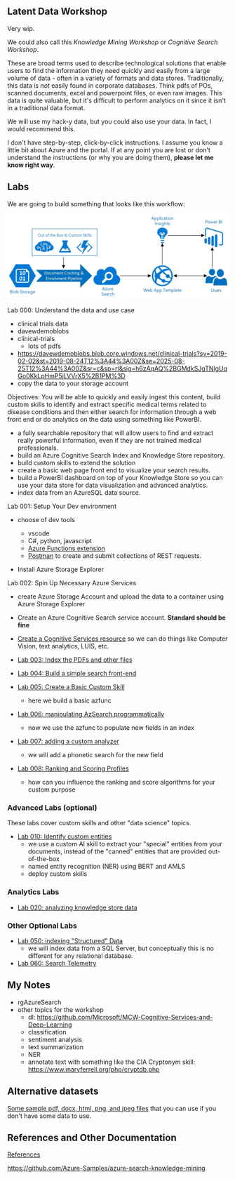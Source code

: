 ## Latent Data Workshop

Very wip.

We could also call this *Knowledge Mining Workshop* or *Cognitive Search Workshop*.  

These are broad terms used to describe technological solutions that enable users to find the information they need quickly and easily from a large volume of data - often in a variety of formats and data stores.  Traditionally, this data is _not_ easily found in corporate databases.  Think pdfs of POs, scanned documents, excel and powerpoint files, or even raw images.  This data is quite valuable, but it's difficult to perform analytics on it since it isn't in a traditional data format.  

We will use my hack-y data, but you could also use your data.  In fact, I would recommend this.  

I don't have step-by-step, click-by-click instructions.  I assume you know a little bit about Azure and the portal.  If at any point you are lost or don't understand the instructions (or why you are doing them), **please let me know right way**.  

## Labs

We are going to build something that looks like this workflow:

![](./img/05.jpg)

Lab 000:  Understand the data and use case

* clinical trials data
* davewdemoblobs
* clinical-trials
  * lots of pdfs
* https://davewdemoblobs.blob.core.windows.net/clinical-trials?sv=2019-02-02&st=2019-08-24T12%3A44%3A00Z&se=2025-08-25T12%3A44%3A00Z&sr=c&sp=rl&sig=h6zAqAQ%2BGMdkSJgTNlgUqGo0KkLpHmP5iLVVrX5%2B1PM%3D
* copy the data to your storage account

Objectives:
You will be able to quickly and easily ingest this content, build custom skills to identify and extract specific medical terms related to disease conditions and then either search for information through a web front end or do analytics on the data using something like PowerBI.  
* a fully searchable repository that will allow users to find and extract really powerful information, even if they are not trained medical professionals.
* build an Azure Cognitive Search Index and Knowledge Store repository.
* build custom skills to extend the solution 
* create a basic web page front end to visualize your search results. 
* build a PowerBI dashboard on top of your Knowledge Store so you can use your data store for data visualization and advanced analytics. 
* index data from an AzureSQL data source. 

Lab 001:  Setup Your Dev environment

* choose of dev tools
  * vscode
  * C#, python, javascript
  * [Azure Functions extension](https://marketplace.visualstudio.com/items?itemName=ms-azuretools.vscode-azurefunctions)
  * [Postman](https://www.getpostman.com/downloads/) to create and submit collections of REST requests.

* Install Azure Storage Explorer
  
Lab 002:  Spin Up Necessary Azure Services

* create Azure Storage Account and upload the data to a container using Azure Storage Explorer
* Create an Azure Cognitive Search service account.  **Standard should be fine**
* [Create a Cognitive Services resource](https://docs.microsoft.com/en-us/azure/cognitive-services/cognitive-services-apis-create-account?tabs=multiservice%2Cwindows) so we can do things like Computer Vision, text analytics, LUIS, etc.  

* [Lab 003: Index the PDFs and other files](./Lab003.md)
* [Lab 004: Build a simple search front-end](./Lab004.md)
* [Lab 005: Create a Basic Custom Skill](./Lab005.md)
  * here we build a basic azfunc
* [Lab 006: manipulating AzSearch programmatically](./Lab006.md)
  * now we use the azfunc to populate new fields in an index
* [Lab 007: adding a custom analyzer](./Lab007.md)
  * we will add a phonetic search for the new field
* [Lab 008: Ranking and Scoring Profiles](./Lab008.md)
  * how can you influence the ranking and score algorithms for your custom purpose

### Advanced Labs (optional)

These labs cover custom skills and other "data science" topics.  

* [Lab 010: Identify custom entities](./Lab010/Lab010.md)
  * we use a custom AI skill to extract your "special" entities from your documents, instead of the "canned" entities that are provided out-of-the-box
  * named entity recognition (NER) using BERT and AMLS
  * deploy custom skills

### Analytics Labs

* [Lab 020: analyzing knowledge store data](./Lab020.md)

### Other Optional Labs

* [Lab 050: indexing "Structured" Data](./Lab050.md)
  * we will index data from a SQL Server, but conceptually this is no different for any relational database.  
* [Lab 060: Search Telemetry](./Lab060.md)




## My Notes

* rgAzureSearch
* other topics for the workshop
  * dl:  https://github.com/Microsoft/MCW-Cognitive-Services-and-Deep-Learning
  * classification
  * sentiment analysis
  * text summarization
  * NER
  * annotate text with something like the CIA Cryptonym skill:  https://www.maryferrell.org/php/cryptdb.php

## Alternative datasets

[Some sample pdf, docx, html, png, and jpeg files](https://github.com/Azure-Samples/azure-search-knowledge-mining/tree/master/sample_documents) that you can use if you don't have some data to use.  

## References and Other Documentation

[References](./references.md)

https://github.com/Azure-Samples/azure-search-knowledge-mining
